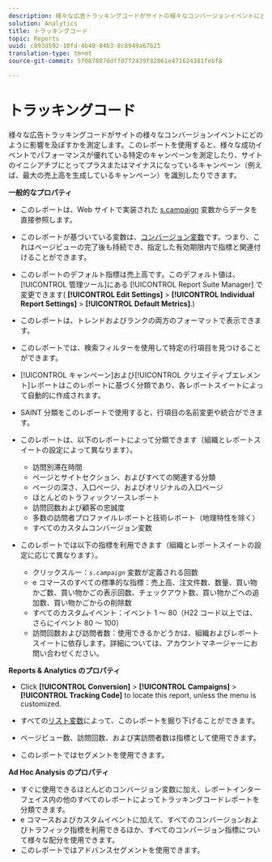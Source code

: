 ```yaml
---
description: 様々な広告トラッキングコードがサイトの様々なコンバージョンイベントにどのように影響を及ぼすかを測定します。このレポートを使用すると、様々な成功イベントでパフォーマンスが優れている特定のキャンペーンを測定したり、サイトのイニシアチブにとってプラスまたはマイナスになっているキャンペーン（例えば、最大の売上高を生成しているキャンペーン）を識別したりできます。
solution: Analytics
title: トラッキングコード
topic: Reports
uuid: c893d592-10fd-4b40-84b3-8c8949a67b25
translation-type: tm+mt
source-git-commit: 5f087807ddff07f2439f82061e471624381febf8

---
```



# トラッキングコード

様々な広告トラッキングコードがサイトの様々なコンバージョンイベントにどのように影響を及ぼすかを測定します。このレポートを使用すると、様々な成功イベントでパフォーマンスが優れている特定のキャンペーンを測定したり、サイトのイニシアチブにとってプラスまたはマイナスになっているキャンペーン（例えば、最大の売上高を生成しているキャンペーン）を識別したりできます。

**一般的なプロパティ**

* このレポートは、Web サイトで実装された [s.campaign](/help/implement/js-implementation/page-variables/page-variables.md) 変数からデータを直接参照します。
* このレポートが基づいている変数は、[コンバージョン変数](/help/admin/admin/conversion-var-admin/conversion-var-admin.md)です。つまり、これはページビューの完了後も持続でき、指定した有効期限内で指標と関連付けることができます。
* このレポートのデフォルト指標は売上高です。このデフォルト値は、[!UICONTROL 管理ツール]にある [!UICONTROL Report Suite Manager] で変更できます( **[!UICONTROL Edit Settings]** &gt; **[!UICONTROL Individual Report Settings]** &gt; **[!UICONTROL Default Metrics]**.)

* このレポートは、トレンドおよびランクの両方のフォーマットで表示できます。
* このレポートでは、検索フィルターを使用して特定の行項目を見つけることができます。
* [!UICONTROL キャンペーン]および[!UICONTROL クリエイティブエレメント]レポートはこのレポートに基づく分類であり、各レポートスイートによって自動的に作成されます。

* SAINT 分類をこのレポートで使用すると、行項目の名前変更や統合ができます。
* このレポートは、以下のレポートによって分類できます（組織とレポートスイートの設定によって異なります）。

   * 訪問別滞在時間
   * ページとサイトセクション、およびすべての関連する分類
   * ページの深さ、入口ページ、およびオリジナルの入口ページ
   * ほとんどのトラフィックソースレポート
   * 訪問回数および顧客の忠誠度
   * 多数の訪問者プロファイルレポートと技術レポート（地理特性を除く）
   * すべてのカスタムコンバージョン変数

* このレポートでは以下の指標を利用できます（組織とレポートスイートの設定に応じて異なります）。

   * クリックスルー：*`s.campaign`* 変数が定義される回数
   * e コマースのすべての標準的な指標：売上高、注文件数、数量、買い物かご数、買い物かごの表示回数、チェックアウト数、買い物かごへの追加数、買い物かごからの削除数
   * すべてのカスタムイベント：イベント 1 ～ 80（H22 コード以上では、さらにイベント 80 ～ 100）
   * 訪問回数および訪問者数：使用できるかどうかは、組織およびレポートスイートに依存します。詳細については、アカウントマネージャーにお問い合わせください。

**Reports &amp; Analytics のプロパティ**

* Click **[!UICONTROL Conversion]** &gt; **[!UICONTROL Campaigns]** &gt; **[!UICONTROL Tracking Code]** to locate this report, unless the menu is customized.

* すべての[リスト変数](https://marketing.adobe.com/resources/help/en_US/sc/implement/list_var.html)によって、このレポートを掘り下げることができます。
* ページビュー数、訪問回数、および実訪問者数は指標として使用できます。
* このレポートではセグメントを使用できます。

**Ad Hoc Analysis のプロパティ**

* すぐに使用できるほとんどのコンバージョン変数に加え、レポートインターフェイス内の他のすべてのレポートによってトラッキングコードレポートを分類できます。
* e コマースおよびカスタムイベントに加えて、すべてのコンバージョンおよびトラフィック指標を利用できるほか、すべてのコンバージョン指標について様々な配分を使用できます。
* このレポートではアドバンスセグメントを使用できます。

